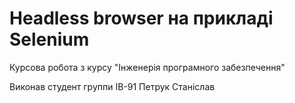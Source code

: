 # Headless browser на прикладі Selenium

Курсова робота з курсу "Інженерія програмного забезпечення"

Виконав студент группи
ІВ-91
Петрук Станіслав
